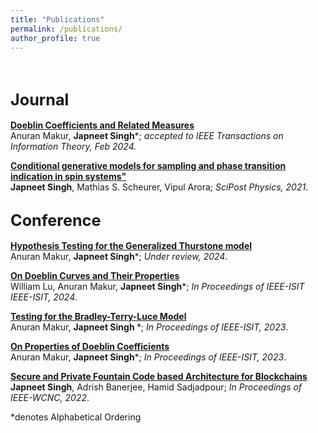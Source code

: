 ```yaml
---
title: "Publications"
permalink: /publications/
author_profile: true
---
```

<br>

## <big>**Journal** </big>

<b>[Doeblin Coefficients and Related Measures](https://arxiv.org/pdf/2309.08475.pdf)</b> <br> 
Anuran Makur, <b>Japneet Singh</b>*;
<i> accepted to IEEE Transactions on Information Theory, Feb 2024. </i>

<b>[Conditional generative models for sampling and phase transition indication in spin systems"](https://scipost.org/SciPostPhys.11.2.043)</b> <br> 
<b>Japneet Singh</b>, Mathias S. Scheurer, Vipul Arora;
<i>SciPost Physics, 2021</i>.


## <big> **Conference** </big>

<b>[Hypothesis Testing for the Generalized Thurstone model](http://japneet644.github.io/files/TestingForThurstoneModel.pdf)</b> <br> 
Anuran Makur, <b>Japneet Singh</b>*;
<i>Under review, 2024</i>.


<b>[On Doeblin Curves and Their Properties](https://ieeexplore.ieee.org/document/10619264)</b> <br> 
William Lu, Anuran Makur, <b>Japneet Singh</b>*;
<i>In Proceedings of IEEE-ISIT IEEE-ISIT, 2024</i>.


<b>[Testing for the Bradley-Terry-Luce Model](https://ieeexplore.ieee.org/document/10206450)</b> <br> 
Anuran Makur, <b>Japneet Singh </b>*;
<i>In Proceedings of IEEE-ISIT, 2023</i>.

<b>[On Properties of Doeblin Coefficients](https://ieeexplore.ieee.org/document/10206767)</b> <br> 
Anuran Makur, <b>Japneet Singh</b>*;
<i>In Proceedings of IEEE-ISIT, 2023</i>.

<b>[Secure and Private Fountain Code based Architecture for Blockchains](http://japneet644.github.io/files/GFAF.pdf)</b> <br> 
<b>Japneet Singh</b>, Adrish Banerjee, Hamid Sadjadpour;
<i>In Proceedings of IEEE-WCNC, 2022</i>.




*denotes Alphabetical Ordering 

